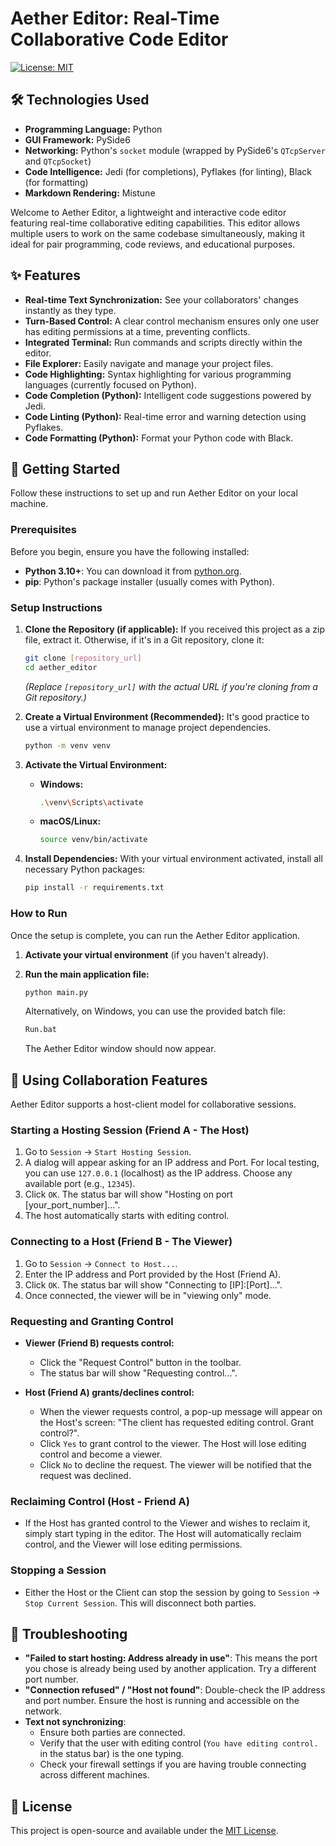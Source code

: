 # Aether Editor: Real-Time Collaborative Code Editor

[![License: MIT](https://img.shields.io/badge/License-MIT-yellow.svg)](https://opensource.org/licenses/MIT)

## 🛠️ Technologies Used

*   **Programming Language:** Python
*   **GUI Framework:** PySide6
*   **Networking:** Python's `socket` module (wrapped by PySide6's `QTcpServer` and `QTcpSocket`)
*   **Code Intelligence:** Jedi (for completions), Pyflakes (for linting), Black (for formatting)
*   **Markdown Rendering:** Mistune

Welcome to Aether Editor, a lightweight and interactive code editor featuring real-time collaborative editing capabilities. This editor allows multiple users to work on the same codebase simultaneously, making it ideal for pair programming, code reviews, and educational purposes.

## ✨ Features

*   **Real-time Text Synchronization:** See your collaborators' changes instantly as they type.
*   **Turn-Based Control:** A clear control mechanism ensures only one user has editing permissions at a time, preventing conflicts.
*   **Integrated Terminal:** Run commands and scripts directly within the editor.
*   **File Explorer:** Easily navigate and manage your project files.
*   **Code Highlighting:** Syntax highlighting for various programming languages (currently focused on Python).
*   **Code Completion (Python):** Intelligent code suggestions powered by Jedi.
*   **Code Linting (Python):** Real-time error and warning detection using Pyflakes.
*   **Code Formatting (Python):** Format your Python code with Black.

## 🚀 Getting Started

Follow these instructions to set up and run Aether Editor on your local machine.

### Prerequisites

Before you begin, ensure you have the following installed:

*   **Python 3.10+**: You can download it from [python.org](https://www.python.org/downloads/).
*   **pip**: Python's package installer (usually comes with Python).

### Setup Instructions

1.  **Clone the Repository (if applicable):**
    If you received this project as a zip file, extract it. Otherwise, if it's in a Git repository, clone it:
    ```bash
    git clone [repository_url]
    cd aether_editor
    ```
    *(Replace `[repository_url]` with the actual URL if you're cloning from a Git repository.)*

2.  **Create a Virtual Environment (Recommended):**
    It's good practice to use a virtual environment to manage project dependencies.
    ```bash
    python -m venv venv
    ```

3.  **Activate the Virtual Environment:**
    *   **Windows:**
        ```bash
        .\venv\Scripts\activate
        ```
    *   **macOS/Linux:**
        ```bash
        source venv/bin/activate
        ```

4.  **Install Dependencies:**
    With your virtual environment activated, install all necessary Python packages:
    ```bash
    pip install -r requirements.txt
    ```

### How to Run

Once the setup is complete, you can run the Aether Editor application.

1.  **Activate your virtual environment** (if you haven't already).

2.  **Run the main application file:**
    ```bash
    python main.py
    ```
    Alternatively, on Windows, you can use the provided batch file:
    ```bash
    Run.bat
    ```

    The Aether Editor window should now appear.

## 🤝 Using Collaboration Features

Aether Editor supports a host-client model for collaborative sessions.

### Starting a Hosting Session (Friend A - The Host)

1.  Go to `Session` -> `Start Hosting Session`.
2.  A dialog will appear asking for an IP address and Port. For local testing, you can use `127.0.0.1` (localhost) as the IP address. Choose any available port (e.g., `12345`).
3.  Click `OK`. The status bar will show "Hosting on port [your_port_number]...".
4.  The host automatically starts with editing control.

### Connecting to a Host (Friend B - The Viewer)

1.  Go to `Session` -> `Connect to Host...`.
2.  Enter the IP address and Port provided by the Host (Friend A).
3.  Click `OK`. The status bar will show "Connecting to [IP]:[Port]...".
4.  Once connected, the viewer will be in "viewing only" mode.

### Requesting and Granting Control

*   **Viewer (Friend B) requests control:**
    *   Click the "Request Control" button in the toolbar.
    *   The status bar will show "Requesting control...".

*   **Host (Friend A) grants/declines control:**
    *   When the viewer requests control, a pop-up message will appear on the Host's screen: "The client has requested editing control. Grant control?".
    *   Click `Yes` to grant control to the viewer. The Host will lose editing control and become a viewer.
    *   Click `No` to decline the request. The viewer will be notified that the request was declined.

### Reclaiming Control (Host - Friend A)

*   If the Host has granted control to the Viewer and wishes to reclaim it, simply start typing in the editor. The Host will automatically reclaim control, and the Viewer will lose editing permissions.

### Stopping a Session

*   Either the Host or the Client can stop the session by going to `Session` -> `Stop Current Session`. This will disconnect both parties.

## 🐛 Troubleshooting

*   **"Failed to start hosting: Address already in use"**: This means the port you chose is already being used by another application. Try a different port number.
*   **"Connection refused" / "Host not found"**: Double-check the IP address and port number. Ensure the host is running and accessible on the network.
*   **Text not synchronizing**:
    *   Ensure both parties are connected.
    *   Verify that the user with editing control (`You have editing control.` in the status bar) is the one typing.
    *   Check your firewall settings if you are having trouble connecting across different machines.

## 📄 License

This project is open-source and available under the [MIT License](LICENSE).